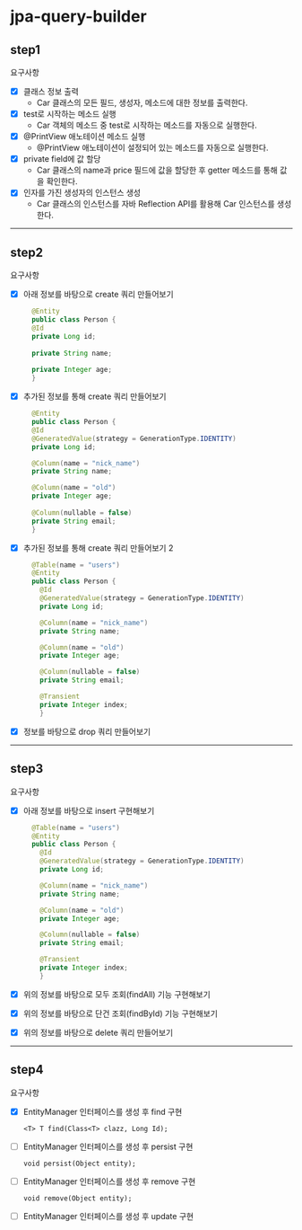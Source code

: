 # jpa-query-builder

## step1

요구사항

- [x] 클래스 정보 출력
  - Car 클래스의 모든 필드, 생성자, 메소드에 대한 정보를 출력한다.
- [x] test로 시작하는 메소드 실행
    - Car 객체의 메소드 중 test로 시작하는 메소드를 자동으로 실행한다.
- [x] @PrintView 애노테이션 메소드 실행
    - @PrintView 애노테이션이 설정되어 있는 메소드를 자동으로 실행한다.
- [x] private field에 값 할당
    - Car 클래스의 name과 price 필드에 값을 할당한 후 getter 메소드를 통해 값을 확인한다.
- [x] 인자를 가진 생성자의 인스턴스 생성
    - Car 클래스의 인스턴스를 자바 Reflection API를 활용해 Car 인스턴스를 생성한다.

---

## step2

요구사항

- [x] 아래 정보를 바탕으로 create 쿼리 만들어보기
  ```java
    @Entity
    public class Person {
    @Id
    private Long id;
    
    private String name;
    
    private Integer age;
    }
  ```
- [x] 추가된 정보를 통해 create 쿼리 만들어보기
  ```java
    @Entity
    public class Person {
    @Id
    @GeneratedValue(strategy = GenerationType.IDENTITY)
    private Long id;

    @Column(name = "nick_name")
    private String name;

    @Column(name = "old")
    private Integer age;
    
    @Column(nullable = false)
    private String email;
    }
  ```
- [x] 추가된 정보를 통해 create 쿼리 만들어보기 2
  ```java
    @Table(name = "users")
    @Entity
    public class Person {
      @Id
      @GeneratedValue(strategy = GenerationType.IDENTITY)
      private Long id;

      @Column(name = "nick_name")
      private String name;

      @Column(name = "old")
      private Integer age;

      @Column(nullable = false)
      private String email;

      @Transient
      private Integer index;
      }
  ```
- [x] 정보를 바탕으로 drop 쿼리 만들어보기

---

## step3

요구사항

- [x] 아래 정보를 바탕으로 insert 구현해보기
  ```java
    @Table(name = "users")
    @Entity
    public class Person {
      @Id
      @GeneratedValue(strategy = GenerationType.IDENTITY)
      private Long id;

      @Column(name = "nick_name")
      private String name;

      @Column(name = "old")
      private Integer age;

      @Column(nullable = false)
      private String email;

      @Transient
      private Integer index;
      }
  ```
- [x] 위의 정보를 바탕으로 모두 조회(findAll) 기능 구현해보기
- [x] 위의 정보를 바탕으로 단건 조회(findById) 기능 구현해보기
- [x] 위의 정보를 바탕으로 delete 쿼리 만들어보기


---

## step4

요구사항

- [x] EntityManager 인터페이스를 생성 후 find 구현
  ```
  <T> T find(Class<T> clazz, Long Id);
  ```
- [ ] EntityManager 인터페이스를 생성 후 persist 구현
  ```
  void persist(Object entity);
  ```
- [ ] EntityManager 인터페이스를 생성 후 remove 구현
  ```
  void remove(Object entity);
  ```
- [ ] EntityManager 인터페이스를 생성 후 update 구현
